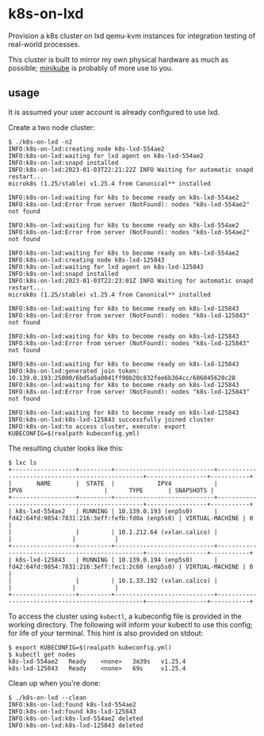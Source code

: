 # k8s-on-lxd

Provision a k8s cluster on lxd qemu-kvm instances for integration testing of real-world processes.

This cluster is built to mirror my own physical hardware as much as possible; [minikube](https://github.com/kubernetes/minikube) is probably of more use to you.

## usage

It is assumed your user account is already configured to use lxd.

Create a two node cluster:

```
$ ./k8s-on-lxd -n2
INFO:k8s-on-lxd:creating node k8s-lxd-554ae2
INFO:k8s-on-lxd:waiting for lxd agent on k8s-lxd-554ae2
INFO:k8s-on-lxd:snapd installed
INFO:k8s-on-lxd:2023-01-03T22:21:22Z INFO Waiting for automatic snapd restart...
microk8s (1.25/stable) v1.25.4 from Canonical** installed

INFO:k8s-on-lxd:waiting for k8s to become ready on k8s-lxd-554ae2
INFO:k8s-on-lxd:Error from server (NotFound): nodes "k8s-lxd-554ae2" not found

INFO:k8s-on-lxd:waiting for k8s to become ready on k8s-lxd-554ae2
INFO:k8s-on-lxd:Error from server (NotFound): nodes "k8s-lxd-554ae2" not found

INFO:k8s-on-lxd:waiting for k8s to become ready on k8s-lxd-554ae2
INFO:k8s-on-lxd:creating node k8s-lxd-125843
INFO:k8s-on-lxd:waiting for lxd agent on k8s-lxd-125843
INFO:k8s-on-lxd:snapd installed
INFO:k8s-on-lxd:2023-01-03T22:23:01Z INFO Waiting for automatic snapd restart...
microk8s (1.25/stable) v1.25.4 from Canonical** installed

INFO:k8s-on-lxd:waiting for k8s to become ready on k8s-lxd-125843
INFO:k8s-on-lxd:Error from server (NotFound): nodes "k8s-lxd-125843" not found

INFO:k8s-on-lxd:waiting for k8s to become ready on k8s-lxd-125843
INFO:k8s-on-lxd:Error from server (NotFound): nodes "k8s-lxd-125843" not found

INFO:k8s-on-lxd:waiting for k8s to become ready on k8s-lxd-125843
INFO:k8s-on-lxd:generated join token: 10.139.0.193:25000/6bd5a5a0041ff90b20c832fee6b364cc/686045620c28
INFO:k8s-on-lxd:waiting for k8s to become ready on k8s-lxd-125843
INFO:k8s-on-lxd:Error from server (NotFound): nodes "k8s-lxd-125843" not found

INFO:k8s-on-lxd:waiting for k8s to become ready on k8s-lxd-125843
INFO:k8s-on-lxd:k8s-lxd-125843 successfully joined cluster
INFO:k8s-on-lxd:to access cluster, execute: export KUBECONFIG=$(realpath kubeconfig.yml)
```

The resulting cluster looks like this:

```
$ lxc ls
+------------------+---------+----------------------------+-------------------------------------------------+-----------------+-----------+
|       NAME       |  STATE  |            IPV4            |                      IPV6                       |      TYPE       | SNAPSHOTS |
+------------------+---------+----------------------------+-------------------------------------------------+-----------------+-----------+
| k8s-lxd-554ae2   | RUNNING | 10.139.0.193 (enp5s0)      | fd42:64fd:9854:7831:216:3eff:fefb:fd0a (enp5s0) | VIRTUAL-MACHINE | 0         |
|                  |         | 10.1.212.64 (vxlan.calico) |                                                 |                 |           |
+------------------+---------+----------------------------+-------------------------------------------------+-----------------+-----------+
| k8s-lxd-125843   | RUNNING | 10.139.0.194 (enp5s0)      | fd42:64fd:9854:7831:216:3eff:fec1:2c60 (enp5s0) | VIRTUAL-MACHINE | 0         |
|                  |         | 10.1.33.192 (vxlan.calico) |                                                 |                 |           |
+------------------+---------+----------------------------+-------------------------------------------------+-----------------+-----------+

```

To access the cluster using `kubectl`, a kubeconfig file is provided in the working directory.
The following will inform your kubectl to use this config; for life of your terminal.
This hint is also provided on stdout:

```
$ export KUBECONFIG=$(realpath kubeconfig.yml)
$ kubectl get nodes
k8s-lxd-554ae2   Ready    <none>   3m39s   v1.25.4
k8s-lxd-125843   Ready    <none>   69s     v1.25.4
```

Clean up when you're done:

```
$ ./k8s-on-lxd --clean
INFO:k8s-on-lxd:found k8s-lxd-554ae2
INFO:k8s-on-lxd:found k8s-lxd-125843
INFO:k8s-on-lxd:k8s-lxd-554ae2 deleted
INFO:k8s-on-lxd:k8s-lxd-125843 deleted
```

